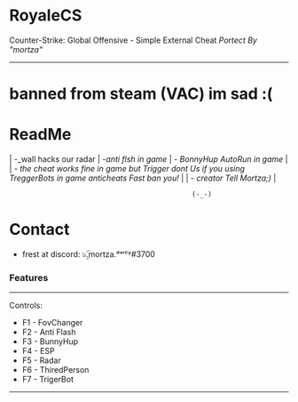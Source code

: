 # RoyaleCS
Counter-Strike: Global Offensive - Simple External Cheat _Portect By "mortza"_
__________________________________________________________________________________
# banned from steam (VAC) im sad :(

    
# ReadMe                                                                                                             
 | -_wall hacks our radar
 | -_anti flsh in game_
 | - _BonnyHup AutoRun in game_                                                                                        |
 | - _the cheat works fine in game but Trigger dont Us if you using TreggerBots in game anticheats Fast ban you!_      |
 | - _creator Tell Mortza;)_                                                                                           |

                                                  (-_-)


# Contact
- frest at discord: ๖ۣۜ.mortza.ᵈᵃʳᶜʸ#3700

### Features

__________________________________
Controls:
  - F1 - FovChanger
  - F2 - Anti Flash	
  - F3 - BunnyHup	
  - F4 - ESP	
  - F5 - Radar	
  - F6 - ThiredPerson	
  - F7 - TrigerBot
 __________________________________

